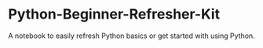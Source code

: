 # Python-Beginner-Refresher-Kit
A notebook to easily refresh Python basics or get started with using Python.

